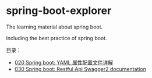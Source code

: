 # spring-boot-explorer
The learning material about spring boot.

Including the best practice of spring boot.

目录：

- [020 Spring boot: YAML 属性配置文件详解](020-yaml-guide-line.md)
- [030 Spring boot: Restful Api Swagger2 documentation](030-Restful-API-documentation-with-swagger2.md)